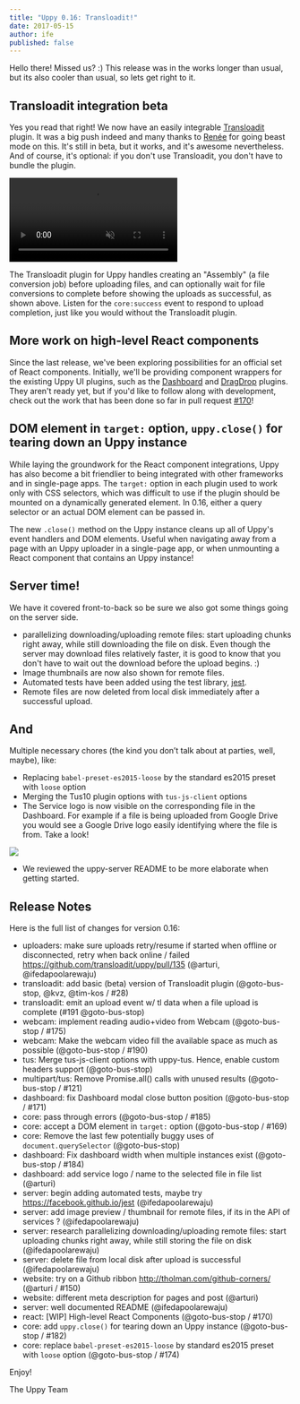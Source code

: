 ```yaml
---
title: "Uppy 0.16: Transloadit!"
date: 2017-05-15
author: ife
published: false
---
```


Hello there! Missed us? :) This release was in the works longer than usual, but its also cooler than usual, so lets get right to it.
<!-- more -->

## Transloadit integration beta

Yes you read that right! We now have an easily integrable [Transloadit](https://transloadit.com) plugin. It was a big push indeed and many thanks to [Renée](https://github.com/goto-bus-stop) for going beast mode on this. It's still in beta, but it works, and it's awesome nevertheless. And of course, it's optional: if you don't use Transloadit, you don't have to bundle the plugin.

<video alt="Demo video showing the Transloadit upload plugin in action." muted autoplay loop>
  <source src="/images/blog/0.16/transloadit.webm" type="video/webm">
  <source src="/images/blog/0.16/transloadit.mp4" type="video/mp4">
</video>

The Transloadit plugin for Uppy handles creating an "Assembly" (a file conversion job) before uploading files, and can optionally wait for file conversions to complete before showing the uploads as successful, as shown above. Listen for the `core:success` event to respond to upload completion, just like you would without the Transloadit plugin.

## More work on high-level React components

Since the last release, we've been exploring possibilities for an official set of React components. Initially, we'll be providing component wrappers for the existing Uppy UI plugins, such as the [Dashboard](/examples/dashboard) and [DragDrop](/examples/dragdrop) plugins. They aren't ready yet, but if you'd like to follow along with development, check out the work that has been done so far in pull request [#170](https://github.com/transloadit/uppy/pull/170)!

## DOM element in `target:` option, `uppy.close()` for tearing down an Uppy instance

While laying the groundwork for the React component integrations, Uppy has also become a bit friendlier to being integrated with other frameworks and in single-page apps. The `target:` option in each plugin used to work only with CSS selectors, which was difficult to use if the plugin should be mounted on a dynamically generated element. In 0.16, either a query selector or an actual DOM element can be passed in.

The new `.close()` method on the Uppy instance cleans up all of Uppy's event handlers and DOM elements. Useful when navigating away from a page with an Uppy uploader in a single-page app, or when unmounting a React component that contains an Uppy instance!

## Server time!

We have it covered front-to-back so be sure we also got some things going on the server side.

- parallelizing downloading/uploading remote files: start uploading chunks right away, while still downloading the file on disk.
Even though the server may download files relatively faster, it is good to know that you don't have to wait out the download before the upload begins. :)
- Image thumbnails are now also shown for remote files.
- Automated tests have been added using the test library, [jest](https://facebook.github.io/jest/).
- Remote files are now deleted from local disk immediately after a successful upload.

## And

Multiple necessary chores (the kind you don’t talk about at parties, well, maybe), like:

- Replacing `babel-preset-es2015-loose` by the standard es2015 preset with `loose` option
- Merging the Tus10 plugin options with `tus-js-client` options
- The Service logo is now visible on the corresponding file in the Dashboard. For example if a file is being uploaded from
Google Drive you would see a Google Drive logo easily identifying where the file is from. Take a look!

<img src="/images/blog/0.16/service-logos.png">

- We reviewed the uppy-server README to be more elaborate when getting started.


## Release Notes

Here is the full list of changes for version 0.16:
- uploaders: make sure uploads retry/resume if started when offline or disconnected, retry when back online / failed https://github.com/transloadit/uppy/pull/135 (@arturi, @ifedapoolarewaju)
- transloadit: add basic (beta) version of Transloadit plugin (@goto-bus-stop, @kvz, @tim-kos / #28)
- transloadit: emit an upload event w/ tl data when a file upload is complete (#191 @goto-bus-stop)
- webcam: implement reading audio+video from Webcam (@goto-bus-stop / #175)
- webcam: Make the webcam video fill the available space as much as possible (@goto-bus-stop / #190)
- tus: Merge tus-js-client options with uppy-tus. Hence, enable custom headers support (@goto-bus-stop)
- multipart/tus: Remove Promise.all() calls with unused results (@goto-bus-stop / #121)
- dashboard: fix Dashboard modal close button position (@goto-bus-stop / #171)
- core: pass through errors (@goto-bus-stop / #185)
- core: accept a DOM element in `target:` option (@goto-bus-stop / #169)
- core: Remove the last few potentially buggy uses of `document.querySelector` (@goto-bus-stop)
- dashboard: Fix dashboard width when multiple instances exist (@goto-bus-stop / #184)
- dashboard: add service logo / name to the selected file in file list (@arturi)
- server: begin adding automated tests, maybe try https://facebook.github.io/jest (@ifedapoolarewaju)
- server: add image preview / thumbnail for remote files, if its in the API of services ? (@ifedapoolarewaju)
- server: research parallelizing downloading/uploading remote files: start uploading chunks right away, while still storing the file on disk (@ifedapoolarewaju)
- server: delete file from local disk after upload is successful (@ifedapoolarewaju)
- website: try on a Github ribbon http://tholman.com/github-corners/ (@arturi / #150)
- website: different meta description for pages and post (@arturi)
- server: well documented README (@ifedapoolarewaju)
- react: [WIP] High-level React Components (@goto-bus-stop / #170)
- core: add `uppy.close()` for tearing down an Uppy instance (@goto-bus-stop / #182)
- core: replace `babel-preset-es2015-loose` by standard es2015 preset with `loose` option (@goto-bus-stop / #174)

Enjoy!

The Uppy Team
